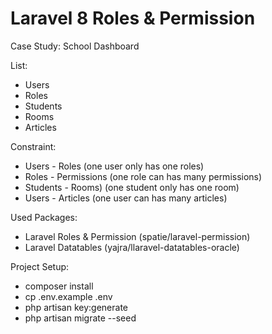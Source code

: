 # Laravel 8 Roles & Permission

Case Study: School Dashboard

List: 
- Users
- Roles
- Students
- Rooms
- Articles

Constraint: 
- Users - Roles (one user only has one roles)
- Roles - Permissions (one role can has many permissions)
- Students - Rooms) (one student only has one room)
- Users - Articles (one user can has many articles)

Used Packages: 
- Laravel Roles & Permission (spatie/laravel-permission)
- Laravel Datatables (yajra/llaravel-datatables-oracle)

Project Setup:
- composer install
- cp .env.example .env
- php artisan key:generate
- php artisan migrate --seed
